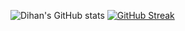 ![Dihan's GitHub stats](https://github-readme-stats.vercel.app/api?username=thdihan&show_icons=true&theme=github_dark)
[![GitHub Streak](http://github-readme-streak-stats.herokuapp.com?user=thdihan&theme=github-dark-blue&border_radius=4&card_width=467)](https://git.io/streak-stats)

